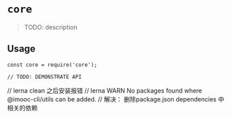 # `core`

> TODO: description

## Usage

```
const core = require('core');

// TODO: DEMONSTRATE API
```
// lerna  clean 之后安装报错
//  lerna WARN No packages found where @imooc-cli/utils can be added. 
// 解决： 删除package.json  dependencies 中相关的依赖
